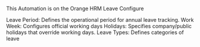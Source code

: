 This Automation is on the Orange HRM Leave Configure



Leave Period:	Defines the operational period for annual leave tracking.
Work Week:	Configures official working days 
Holidays:	Specifies company/public holidays that override working days.
Leave Types:	Defines categories of leave 
